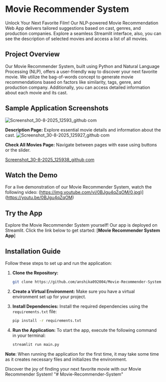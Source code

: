 # Movie Recommender System

Unlock Your Next Favorite Film! Our NLP-powered Movie Recommendation Web App delivers tailored suggestions based on cast, genres, and production companies. Explore a seamless Streamlit interface, also, you can see the description of selected movies and access a list of all movies.

## Project Overview

Our Movie Recommender System, built using Python and Natural Language Processing (NLP), offers a user-friendly way to discover your next favorite movie. We utilize the bag-of-words concept to generate movie recommendations based on factors like similarity, tags, genre, and production company. Additionally, you can access detailed information about each movie and its cast.

## Sample Application Screenshots

 ![Screenshot_30-8-2025_12593_github com](https://github.com/user-attachments/assets/b0299fd0-5e34-468e-9631-f897bb90636c)

**Description Page:** Explore essential movie details and information about the cast.
![Screenshot_30-8-2025_125927_github com](https://github.com/user-attachments/assets/d810ad73-a487-4d5b-89c1-2c09830e1c2f)

**Check All Movies Page:** Navigate between pages with ease using buttons or the slider.


[Screenshot_30-8-2025_125938_github com](https://github.com/user-attachments/assets/e89534db-59f2-4003-ab9f-1dd3da64aa12)


## Watch the Demo

For a live demonstration of our Movie Recommender System, watch the following video:
(https://img.youtube.com/vi/0BJgu4qZqOM/0.jpg)](https://youtu.be/0BJgu4qZqOM)


## Try the App

Explore the Movie Recommender System yourself! Our app is deployed on Streamlit. Click the link below to get started:
[**Movie Recommender System App**]

## Installation Guide

Follow these steps to set up and run the application:

1. **Clone the Repository:** 
    ```bash
    git clone https://github.com/anshika092004/Movie-Recommender-System.git
    ```

2. **Create a Virtual Environment:** 
   Make sure you have a virtual environment set up for your project.

3. **Install Dependencies:**
   Install the required dependencies using the `requirements.txt` file:
   ```bash
   pip install -r requirements.txt
   ```

4. **Run the Application:**
   To start the app, execute the following command in your terminal:
   ```bash
   streamlit run main.py
   ```

**Note**: When running the application for the first time, it may take some time as it creates necessary files and initializes the environment.

Discover the joy of finding your next favorite movie with our Movie Recommender System!
"# Movie-Recommender-System" 
